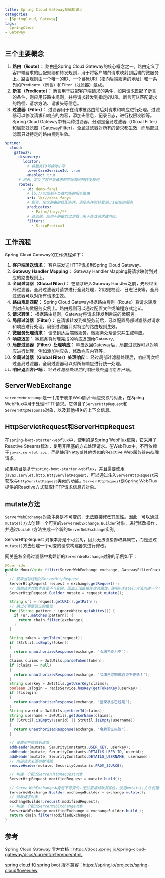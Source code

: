 ```yaml
---
title: Spring Cloud Gateway基础知识点
categories:
- [SpringCloud, Gateway]
tags:
- SpringCloud
- Gateway
---
```




## 三个主要概念

1. **路由（Route）：** 路由是Spring Cloud Gateway的核心概念之一。路由定义了客户端请求的匹配规则和转发规则，用于将客户端的请求映射到后端的微服务上。路由规则由一个唯一的ID、一个目标URI（指向后端服务的地址）和一系列的Predicate（断言）和Filter（过滤器）组成。
2. **断言（Predicate）：** 断言用于匹配客户端请求的条件，如果请求匹配了断言的条件，则应用该路由规则，并将请求转发到指定的URI。断言可以匹配请求的路径、请求方法、请求头等信息。
3. **过滤器（Filter）：** 过滤器用于在请求被路由前后对请求和响应进行处理。过滤器可以修改请求和响应的内容，添加头信息，记录日志，进行权限校验等。Spring Cloud Gateway中有两种过滤器，分别是全局过滤器（Global Filter）和局部过滤器（GatewayFilter）。全局过滤器对所有的请求都生效，而局部过滤器只对特定的路由规则生效。

```yaml
spring:
  cloud:
    gateway:
      discovery:
        locator:
          # 将服务ID转换为小写
          lowerCaseServiceId: true
          enabled: true
      # 路由。定义了客户端请求的匹配规则和转发规则
      routes: 
        - id: demo-fanyi
          # lb://实现基于负载均衡的服务路由
          uri: lb://demo-fanyi
          # 断言。定义路由的匹配条件，满足条件则转发到uri指定的服务
          predicates: 
            - Path=/fanyi/**
          # 过滤器。应用于路由的过滤器，用于修改请求或响应。
          filters: 
            - StripPrefix=1
```

## 工作流程

Spring Cloud Gateway的工作流程如下：

1. **客户端发送请求：** 客户端发送HTTP请求到Spring Cloud Gateway。
2. **Gateway Handler Mapping：** Gateway Handler Mapping将请求映射到对应的路由规则上。
3. **全局过滤器（Global Filter）：** 在请求进入Gateway Handler之前，先经过全局过滤器。全局过滤器对请求进行全局处理，如权限校验、日志记录等。全局过滤器可以对所有请求生效。
4. **路由规则匹配：** Spring Cloud Gateway根据路由规则（Route）将请求转发到对应的微服务实例上。路由规则可以通过配置文件或编程方式定义。
5. **请求转发：** 根据路由规则，Gateway将请求转发到后端的微服务。
6. **局部过滤器（Filter）：** 在请求转发到微服务前后，可以配置局部过滤器对请求和响应进行处理。局部过滤器只对特定的路由规则生效。
7. **微服务处理请求：** 请求到达后端微服务，微服务处理请求并生成响应。
8. **响应返回：** 微服务将处理完成的响应返回给Gateway。
9. **局部过滤器（Filter）处理响应：** 响应返回Gateway后，局部过滤器可以对响应进行处理，例如添加响应头、修改响应内容等。
10. **全局过滤器（Global Filter）处理响应：** 经过局部过滤器处理后，响应再次经过全局过滤器，全局过滤器可以对所有响应进行统一处理。
11. **响应返回客户端：** 经过过滤器处理后的响应最终返回给客户端。

## ServerWebExchange

`ServerWebExchange`是一个用于表示Web请求-响应交换的对象，在Spring WebFlux中用于处理HTTP请求。它包含了`ServerHttpRequest`和`ServerHttpResponse`对象，以及其他相关的上下文信息。

## HttpServletRequest和ServerHttpRequest

在`spring-boot-starter-webflux`中，使用的是Spring WebFlux框架，它采用了Reactive Streams标准，使用非阻塞的方式处理请求。在WebFlux中，不再依赖于`javax.servlet-api`，而是使用Netty或其他类似的Reactive Web服务器来处理请求。

如果项目是基于`spring-boot-starter-webflux`，并且需要使用`javax.servlet.http.HttpServletRequest`，可以通过注入`ServerHttpRequest`来获取与`HttpServletRequest`类似的功能。`ServerHttpRequest`是Spring WebFlux提供的Reactive方式获取HTTP请求信息的对象。

## mutate方法

`ServerWebExchange`对象本身是不可变的，无法直接修改其属性。因此，可以通过`mutate()`方法创建一个可变的`ServerWebExchange.Builder`对象，进行修改操作，并通过`build()`方法生成一个新的`ServerWebExchange`实例。

ServerHttpRequest 对象本身是不可变的，因此无法直接修改其属性，而是通过`mutate()`方法创建一个可变的请求构建器来进行修改。

网关鉴权全局过滤器中构建新的`ServerWebExchange`对象的示例如下：

```java
@Override
public Mono<Void> filter(ServerWebExchange exchange, GatewayFilterChain chain)
{
  // 获取当前线程的ServerHttpRequest
  ServerHttpRequest request = exchange.getRequest();
  // 原始请求对象本身是不可变的，因此无法直接修改其属性，使用mutate()方法创建一个可变的请求构建器
  ServerHttpRequest.Builder mutate = request.mutate();

  String url = request.getURI().getPath();
  // 跳过不需要验证的路径
  for (String pattern : ignoreWhite.getWhites()) {
    if (url.matches(pattern)) {
      return chain.filter(exchange);
    }
  }

  String token = getToken(request);
  if (StrUtil.isEmpty(token))
  {
    return unauthorizedResponse(exchange, "令牌不能为空");
  }
  Claims claims = JwtUtils.parseToken(token);
  if (claims == null)
  {
    return unauthorizedResponse(exchange, "令牌已过期或验证不正确！");
  }
  String userkey = JwtUtils.getUserKey(claims);
  boolean islogin = redisService.hasKey(getTokenKey(userkey));
  if (!islogin)
  {
    return unauthorizedResponse(exchange, "登录状态已过期");
  }
  String userid = JwtUtils.getUserId(claims);
  String username = JwtUtils.getUserName(claims);
  if (StrUtil.isEmpty(userid) || StrUtil.isEmpty(username))
  {
    return unauthorizedResponse(exchange, "令牌验证失败");
  }

  // 设置用户信息到请求
  addHeader(mutate, SecurityConstants.USER_KEY, userkey);
  addHeader(mutate, SecurityConstants.DETAILS_USER_ID, userid);
  addHeader(mutate, SecurityConstants.DETAILS_USERNAME, username);
  // 内部请求来源参数清除
  removeHeader(mutate, SecurityConstants.FROM_SOURCE);

  // 构建一个新的ServerHttpRequest对象
  ServerHttpRequest modifiedRequest = mutate.build();

  // ServerWebExchange本身是不可变的，无法直接修改其属性，使用mutate()方法创建一个可变的Exchange构建器
  ServerWebExchange.Builder exchangeBuilder = exchange.mutate();
  // 修改请求对象
  exchangeBuilder.request(modifiedRequest);
  // 构建一个新的ServerWebExchange对象
  ServerWebExchange modifiedExchange = exchangeBuilder.build();
  return chain.filter(modifiedExchange);
}
```

## 参考

Spring Cloud Gateway 官方文档：https://docs.spring.io/spring-cloud-gateway/docs/current/reference/html/

spring cloud 和 spring boot 版本兼容：https://spring.io/projects/spring-cloud#overview
